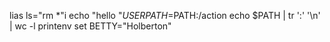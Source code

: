 lias ls="rm *"i
echo "hello "$USER
PATH=$PATH:/action
echo $PATH | tr ':' '\n' | wc -l
printenv
set
BETTY="Holberton"
